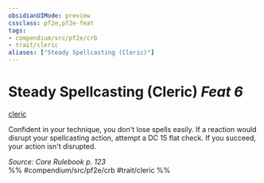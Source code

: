 ```yaml
---
obsidianUIMode: preview
cssclass: pf2e,pf2e-feat
tags:
- compendium/src/pf2e/crb
- trait/cleric
aliases: ["Steady Spellcasting (Cleric)"]
---
```

# Steady Spellcasting (Cleric)  *Feat 6*  
[cleric](/rules/traits/cleric.md)  


Confident in your technique, you don't lose spells easily. If a reaction would disrupt your spellcasting action, attempt a DC 15 flat check. If you succeed, your action isn't disrupted.

*Source: Core Rulebook p. 123*  
%% #compendium/src/pf2e/crb #trait/cleric %%